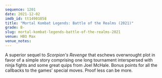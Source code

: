 ```yaml
---
sequence: 1201
date: 2021-12-02
imdb_id: tt14901058
title: "Mortal Kombat Legends: Battle of the Realms (2021)"
grade: B-
slug: mortal-kombat-legends-battle-of-the-realms-2021
venue: HBO Max
venue_notes:
---
```


A superior sequel to <span data-imdb-id="tt9580138">_Scorpion's Revenge_</span> that eschews overwrought plot in favor of a simple story comprising one long tournament interspersed with ninja fights and some great quips from Joel McHale. Bonus points for all the callbacks to the games’ special moves. Proof less can be more.
